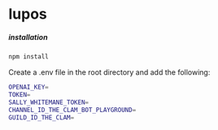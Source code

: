 # lupos

##### installation
```bash
npm install
```

Create a .env file in the root directory and add the following:
```bash
OPENAI_KEY=
TOKEN=
SALLY_WHITEMANE_TOKEN=
CHANNEL_ID_THE_CLAM_BOT_PLAYGROUND=
GUILD_ID_THE_CLAM=
```
